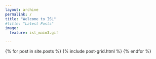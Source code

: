 ```yaml
---
layout: archive
permalink: /
title: "Welcome to ISL"
#title: "Latest Posts"
image:
  feature: isl_main3.gif

---
```


<div class="tiles">
{% for post in site.posts %}
	{% include post-grid.html %}
{% endfor %}
</div>
